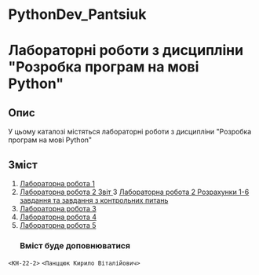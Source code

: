 # PythonDev_Pantsiuk
 # Лабораторні роботи з дисципліни "Розробка програм на мові Python"

## Опис

У цьому каталозі містяться лабораторні роботи з дисципліни "Розробка програм на мові Python"

## Зміст

1. [Лабораторна робота 1](./Python/lab_1_Pantsiuk/)
2. [Лабораторна робота 2 Звіт ](./Python/Lab_2_Pantsiuk_quarto)
  3 [Лабораторна робота 2 Розрахунки 1-6 завдання та завдання з контрольних питань](./Python/lab_2_Pantsiuk/Lab_2_Pantsiuk)
3. [Лабораторна робота 3](./lab3/)
4. [Лабораторна робота 4](./lab4/)
5. [Лабораторна робота 5](./lab5/)
   ### Вміст буде доповнюватися
 `<КН-22-2>` `<Панццюк Кирило Віталійович>` 

